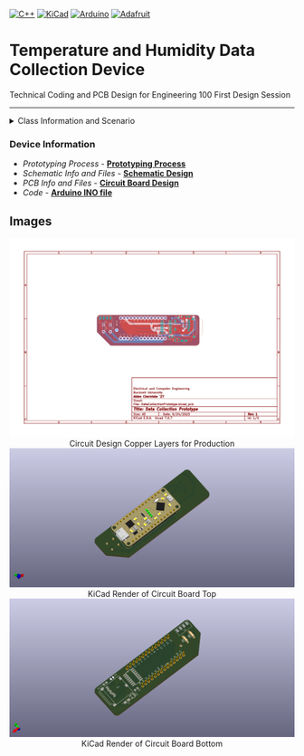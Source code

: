 [![C++](https://img.shields.io/badge/Language-C++-brightgreen?logo=cplusplus)](https://www.w3schools.com/cpp/default.asp)
[![KiCad](https://img.shields.io/badge/Program-KiCad-blue?logo=kicad)](https://www.w3schools.com/cpp/default.asp)
[![Arduino](https://img.shields.io/badge/Platform-Arduino-96D9D9?logo=arduino)](https://www.w3schools.com/cpp/default.asp)
[![Adafruit](https://img.shields.io/badge/Hardware-Adafruit-darkgray?logo=adafruit)](https://www.w3schools.com/cpp/default.asp)
# Temperature and Humidity Data Collection Device
Technical Coding and PCB Design for Engineering 100 First Design Session  

------------------------------------------------------------------

<details>
<summary> Class Information and Scenario</summary>

## About the Class 

[**Engineering 100**](https://coursecatalog.bucknell.edu/search/?P=ENGR%20100)  

> Introduction to the study and practice of engineering through authentic design projects centered around a common theme. Project-based course focuses on the engineering design process, teamwork fundamentals, engineering ethics, and the development of both technical and professional skills. Permission of instructor required for non-first-year students.  

**COURSE GOALS**

 - *Develop* creative solutions for problems facing our world by applying engineering design principles, math and science, and data analysis in a sustainable manner. 
 + *Construct* an effective prototype or model utilizing appropriate technology and tools.
 * *Demonstrate* improved proficiency with “power skills” such as communication, teamwork, information literacy, and professional development.
 - *Employ* the NSPE code of ethics to examine ethical case studies and extrapolate principles for other situations.
------------------------------------------------------------------


## **Scenario**  

Energy use on campus might be significantly reduced if a means of remaining comfortable in hot
weather could be developed that would not require the use of refrigeration systems to cool large indoor
spaces. Cooing people might be more environmentally effective than cooling buildings (esp when the
buildings are below capacity). In this session, students will be challenged to design personal cooling
technologies that could reduce or eliminate the need for air conditioning on campus. The challenges on
campus are part of a more global issue that we hope to address as well.  

</details>

### Device Information 

- *Prototyping Process* - [**Prototyping Process**](files/prototyping/prototypinginfo.md)    
- *Schematic Info and Files* - [**Schematic Design**](files/schematic/schematicinfo.md)          
- *PCB Info and Files* - [**Circuit Board Design**](files/pcb/pcbinfo.md)  
- *Code* - [**Arduino INO file**](DataCollectionDevice.ino)

## Images
<div align=center>
  <img src="/assets/images/DataCollectionPrototype3.png" width="700" alt="IMG3"/>
  <br>
  Circuit Design Copper Layers for Production
</div>
<div align=center>
  <img src="/assets/images/DataCollectionPrototype1.png" width="700" alt="IMG1"/>
  <br>
  KiCad Render of Circuit Board Top
</div>
<div align=center>
  <img src="/assets/images/DataCollectionPrototype2.png" width="700" alt="IMG2"/>
  <br>
  KiCad Render of Circuit Board Bottom
</div>
